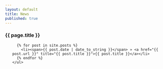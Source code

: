```yaml
---
layout: default
title: News
published: true
---
```

<section>
	<h3>{{ page.title }}</h3>
	<ul>

	  {% for post in site.posts %}
	    <li><span>{{ post.date | date_to_string }}</span> » <a href="{{ post.url }}" title="{{ post.title }}">{{ post.title }}</a></li>
	  {% endfor %}
	</ul>
</section>
